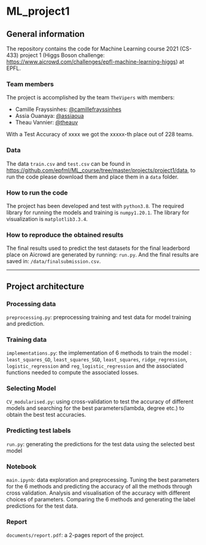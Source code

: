# ML_project1

## General information 

The repository contains the code for Machine Learning course 2021 (CS-433) project 1 (Higgs Boson challenge: https://www.aicrowd.com/challenges/epfl-machine-learning-higgs) at EPFL. 

### Team members
The project is accomplished by the team `TheVipers` with members:

- Camille Frayssinhes: [@camillefrayssinhes](https://github.com/camillefrayssinhes)
- Assia Ouanaya: [@assiaoua](https://github.com/assiaoua)
- Theau Vannier: [@theauv](https://github.com/theauv)

With a Test Accuracy of xxxx we got the xxxxx-th place out of 228 teams.

### Data
The data `train.csv` and `test.csv` can be found in https://github.com/epfml/ML_course/tree/master/projects/project1/data, to run the code please download them and place them in a `data` folder.

### How to run the code
The project has been developed and test with `python3.8`.
The required library for running the models and training is `numpy1.20.1`.
The library for visualization is `matplotlib3.3.4`.

### How to reproduce the obtained results

The final results used to predict the test datasets for the final leaderbord place on Aicrowd are generated by running:
`run.py`.
And the final results are saved in: `/data/finalsubmission.csv`.

***
## Project architecture

### Processing data 

`preprocessing.py`: preprocessing training and test data for model training and prediction.


### Training data

`implementations.py`: the implementation of 6 methods to train the model : `least_squares_GD`, `least_squares_SGD`, `least_squares`, `ridge_regression`, `logistic_regression` and `reg_logistic_regression` and the associated functions needed to compute the associated losses.


### Selecting Model

`CV_modularised.py`: using cross-validation to test the accuracy of different models and searching for the best parameters(lambda, degree etc.) to obtain the best test accuracies.


### Predicting test labels

`run.py`: generating the predictions for the test data using the selected best model

### Notebook

`main.ipynb`: data exploration and preprocessing. Tuning the best parameters for the 6 methods and predicting the accuracy of all the methods through cross validation. Analysis and visualisation of the accuracy with different choices of parameters. Comparing the 6 methods and generating the label predictions for the test data.
 

### Report

`documents/report.pdf`: a 2-pages report of the project.


